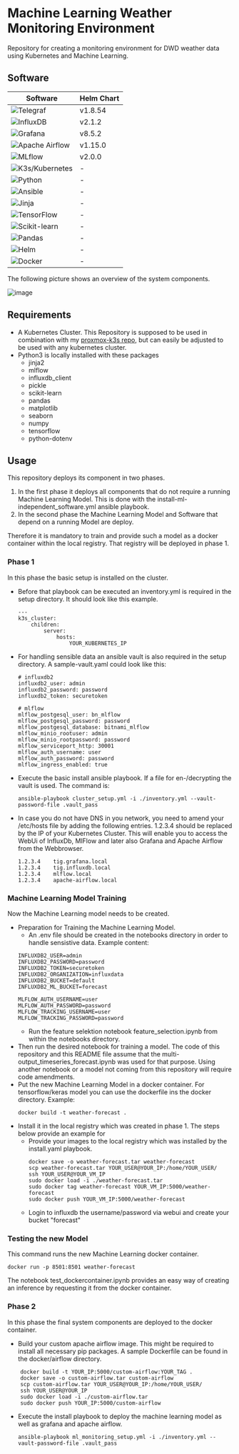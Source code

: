 

# Machine Learning Weather Monitoring Environment

Repository for creating a monitoring environment for DWD weather data using Kubernetes and Machine Learning.

## Software

| Software            | Helm Chart    |
|---------------------|------------|
| ![Telegraf](https://img.shields.io/badge/Telegraf-v1.32.0-blue?logo=telegraf) | v1.8.54 |
| ![InfluxDB](https://img.shields.io/badge/InfluxDB-v2.7.4-brightgreen?logo=influxdb) | v2.1.2 |
| ![Grafana](https://img.shields.io/badge/Grafana-v11.2.1-orange?logo=grafana) | v8.5.2 |
| ![Apache Airflow](https://img.shields.io/badge/Apache%20Airflow-v2.9.3-blue?logo=apacheairflow) | v1.15.0 |
| ![MLflow](https://img.shields.io/badge/MLflow-v2.16.2-lightblue?logo=mlflow) | v2.0.0 |
| ![K3s/Kubernetes](https://img.shields.io/badge/Kubernetes-v1.26.9+k3s1-blue?logo=kubernetes) | - |
| ![Python](https://img.shields.io/badge/Python-v3.12.7-yellow?logo=python) | - |
| ![Ansible](https://img.shields.io/badge/Ansible-v2.18.0-red?logo=ansible) | - |
| ![Jinja](https://img.shields.io/badge/Jinja-v3.1.4-red?logo=jinja) | - |
| ![TensorFlow](https://img.shields.io/badge/TensorFlow-v2.17.0-orange?logo=tensorflow) | - |
| ![Scikit-learn](https://img.shields.io/badge/Scikit--learn-v1.5.1-blue?logo=scikitlearn) | - |
| ![Pandas](https://img.shields.io/badge/Pandas-v2.2.2-green?logo=pandas) | - |
| ![Helm](https://img.shields.io/badge/Helm-v3.16.3-purple?logo=helm) | - |
| ![Docker](https://img.shields.io/badge/Docker-v27.2.31-purple?logo=docker) | - |


The following picture shows an overview of the system components.

![image](./pictures/system-overview.png)

## Requirements
* A Kubernetes Cluster. This Repository is supposed to be used in combination with my [proxmox-k3s repo](https://github.com/TobiasSackmann/proxmox-k3s), but can easily be adjusted to be used with any kubernetes cluster.
* Python3 is locally installed with these packages
    * jinja2
    * mlflow
    * influxdb_client
    * pickle
    * scikit-learn
    * pandas
    * matplotlib
    * seaborn
    * numpy
    * tensorflow
    * python-dotenv

## Usage
This repository deploys its component in two phases.
1. In the first phase it deploys all components that do not require a running Machine Learning Model. This is done with the install-ml-independent_software.yml ansible playbook.
2.  In the second phase the Machine Learning Model and Software that depend on a running Model are deploy.

Therefore it is mandatory to train and provide such a model as a docker container within the local registry. That registry will be deployed in phase 1.

### Phase 1
In this phase the basic setup is installed on the cluster.
* Before that playbook can be executed an inventory.yml is required in the setup directory. It should look like this example.
    ```shell
    ---
    k3s_cluster:
        children:
            server:
                hosts:
                    YOUR_KUBERNETES_IP
    ```
* For handling sensible data an ansible vault is also required in the setup directory. A sample-vault.yaml could look like this:
    ```shell
    # influxdb2
    influxdb2_user: admin
    influxdb2_password: password
    influxdb2_token: securetoken

    # mlflow
    mlflow_postgesql_user: bn_mlflow
    mlflow_postgesql_password: password
    mlflow_postgesql_database: bitnami_mlflow
    mlflow_minio_rootuser: admin
    mlflow_minio_rootpassword: password
    mlflow_serviceport_http: 30001
    mlflow_auth_username: user
    mlflow_auth_password: password
    mlflow_ingress_enabled: true
    ```
* Execute the basic install ansible playbook. If a file for en-/decrypting the vault is used. The command is:
    ```shell
    ansible-playbook cluster_setup.yml -i ./inventory.yml --vault-password-file .vault_pass
    ```
* In case you do not have DNS in you network, you need to amend your /etc/hosts file by adding the following entries. 1.2.3.4 should be replaced by the IP of your Kubernetes Cluster. This will enable you to access the WebUi of InfluxDb, MlFlow and later also Grafana and Apache Airflow from the Webbrowser.
    ```shell
    1.2.3.4    tig.grafana.local
    1.2.3.4    tig.influxdb.local
    1.2.3.4    mlflow.local
    1.2.3.4    apache-airflow.local
    ```

### Machine Learning Model Training
Now the Machine Learning model needs to be created.
* Preparation for Training the Machine Learning Model.
    * An .env file should be created in the notebooks directory in order to handle sensistive data.
    Example content:
    ```shell
    INFLUXDB2_USER=admin
    INFLUXDB2_PASSWORD=password
    INFLUXDB2_TOKEN=securetoken
    INFLUXDB2_ORGANIZATION=influxdata
    INFLUXDB2_BUCKET=default
    INFLUXDB2_ML_BUCKET=forecast

    MLFLOW_AUTH_USERNAME=user
    MLFLOW_AUTH_PASSWORD=password
    MLFLOW_TRACKING_USERNAME=user
    MLFLOW_TRACKING_PASSWORD=password
    ```
    * Run the feature selektion notebook feature_selection.ipynb from within the notebooks directory.
* Then run the desired notebook for training a model. The code of this repository and this README file assume that the multi-output_timeseries_forecast.ipynb was used for that purpose. Using another notebook or a model not coming from this repository will require code amendments.
* Put the new Machine Learning Model in a docker container. For tensorflow/keras model you can use the dockerfile ins the docker directory. Example:
    ```shell
    docker build -t weather-forecast .
    ```
* Install it in the local registry which was created in phase 1. The steps below provide an example for 
    * Provide your images to the local registry which was installed by the install.yaml playbook.
        ```shell
        docker save -o weather-forecast.tar weather-forecast
        scp weather-forecast.tar YOUR_USER@YOUR_IP:/home/YOUR_USER/
        ssh YOUR_USER@YOUR_VM_IP
        sudo docker load -i ./weather-forecast.tar
        sudo docker tag weather-forecast YOUR_VM_IP:5000/weather-forecast
        sudo docker push YOUR_VM_IP:5000/weather-forecast
        ```
    * Login to influxdb the username/password via webui and create your bucket "forecast"

### Testing the new Model
This command runs the new Machine Learning docker container.
```shell
docker run -p 8501:8501 weather-forecast
```

The notebook test_dockercontainer.ipynb provides an easy way of creating an inference by requesting it from the docker container.

### Phase 2
In this phase the final system components are deployed to the docker container.
* Build your custom apache airflow image. This might be required to install all necessary pip packages. A sample Dockerfile can be found in the docker/airflow directory.
```shell
    docker build -t YOUR_IP:5000/custom-airflow:YOUR_TAG .
    docker save -o custom-airflow.tar custom-airflow
    scp custom-airflow.tar YOUR_USER@YOUR_IP:/home/YOUR_USER/
    ssh YOUR_USER@YOUR_IP
    sudo docker load -i ./custom-airflow.tar
    sudo docker push YOUR_IP:5000/custom-airflow
```
* Execute the install playbook to deploy the machine learning model as well as grafana and apache airflow.
    ```shell
    ansible-playbook ml_monitoring_setup.yml -i ./inventory.yml --vault-password-file .vault_pass
    ```
